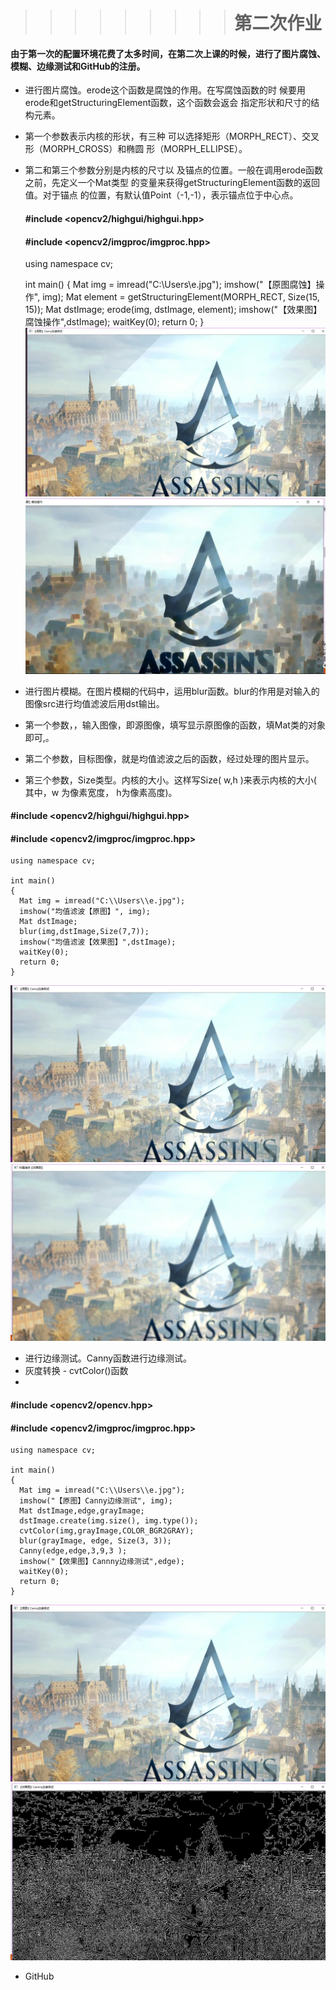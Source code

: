 >>>>>>>>> # 第二次作业
#### 由于第一次的配置环境花费了太多时间，在第二次上课的时候，进行了图片腐蚀、模糊、边缘测试和GitHub的注册。
* 进行图片腐蚀。erode这个函数是腐蚀的作用。在写腐蚀函数的时   候要用erode和getStructuringElement函数，这个函数会返会    指定形状和尺寸的结构元素。
* 第一个参数表示内核的形状，有三种   可以选择矩形（MORPH_RECT）、交叉形（MORPH_CROSS）和椭圆    形（MORPH_ELLIPSE）。
* 第二和第三个参数分别是内核的尺寸以    及锚点的位置。一般在调用erode函数之前，先定义一个Mat类型    的变量来获得getStructuringElement函数的返回值。对于锚点    的位置，有默认值Point（-1,-1），表示锚点位于中心点。     
  #### #include <opencv2/highgui/highgui.hpp>
  #### #include <opencv2/imgproc/imgproc.hpp>

    using namespace cv;

    int main()
    {
  	  Mat img = imread("C:\\Users\\e.jpg");
	  imshow("【原图腐蚀】操作", img);
	  Mat element = getStructuringElement(MORPH_RECT, Size(15, 15));
	  Mat dstImage;
	  erode(img, dstImage, element);
	  imshow("【效果图】腐蚀操作",dstImage);
	  waitKey(0);
	  return 0;
    }
  ![](x.png)
  ![](y.png)
* 进行图片模糊。在图片模糊的代码中，运用blur函数。blur的作用是对输入的图像src进行均值滤波后用dst输出。
* 第一个参数，，输入图像，即源图像，填写显示原图像的函数，填Mat类的对象即可,。
* 第二个参数，目标图像，就是均值滤波之后的函数，经过处理的图片显示。
* 第三个参数，Size类型。内核的大小。这样写Size( w,h )来表示内核的大小( 其中，w 为像素宽度， h为像素高度)。
#### #include <opencv2/highgui/highgui.hpp>
#### #include <opencv2/imgproc/imgproc.hpp>

    using namespace cv;

    int main()
    {
      Mat img = imread("C:\\Users\\e.jpg");
      imshow("均值滤波【原图】", img);
      Mat dstImage;
      blur(img,dstImage,Size(7,7));
      imshow("均值滤波【效果图】",dstImage);
      waitKey(0);
      return 0;
    }
![](x.png)
![](w.png)
* 进行边缘测试。Canny函数进行边缘测试。
* 灰度转换 - cvtColor()函数
* 
#### #include <opencv2/opencv.hpp>
#### #include <opencv2/imgproc/imgproc.hpp>

    using namespace cv;

    int main()
    {
	  Mat img = imread("C:\\Users\\e.jpg");
	  imshow("【原图】Canny边缘测试", img);
	  Mat dstImage,edge,grayImage;
	  dstImage.create(img.size(), img.type());
	  cvtColor(img,grayImage,COLOR_BGR2GRAY);
	  blur(grayImage, edge, Size(3, 3));
	  Canny(edge,edge,3,9,3 );
	  imshow("【效果图】Cannny边缘测试",edge);
	  waitKey(0);
	  return 0;
    }
![](x.png)
![](z.png)

* GitHub
  



